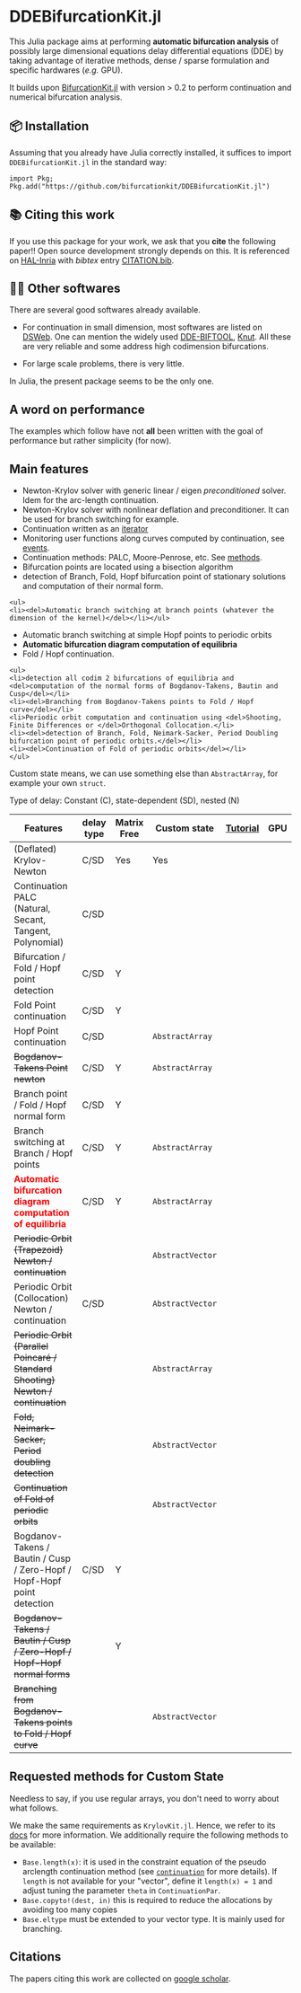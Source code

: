 # DDEBifurcationKit.jl

This Julia package aims at performing **automatic bifurcation analysis** of possibly large dimensional equations delay differential equations (DDE) by taking advantage of iterative methods, dense / sparse formulation and specific hardwares (*e.g.* GPU).

It builds upon [BifurcationKit.jl](https://bifurcationkit.github.io/BifurcationKitDocs.jl) with version > 0.2 to perform continuation and numerical bifurcation analysis.

## 📦 Installation

Assuming that you already have Julia correctly installed, it suffices to import `DDEBifurcationKit.jl` in the standard way:

`import Pkg; Pkg.add("https://github.com/bifurcationkit/DDEBifurcationKit.jl")`

## 📚 Citing this work
If you use this package for your work, we ask that you **cite** the following paper!! Open source development strongly depends on this. It is referenced on [HAL-Inria](https://hal.archives-ouvertes.fr/hal-02902346) with *bibtex* entry [CITATION.bib](https://github.com/bifurcationkit/BifurcationKit.jl/blob/master/CITATION.bib).

## 🧑‍💻 Other softwares

There are several good softwares already available.

- For continuation in small dimension, most softwares are listed on [DSWeb](https://dsweb.siam.org/Software/PID/1956/SearchID/1964/cfs/True/cblcid_96_84/84). One can mention the widely used [DDE-BIFTOOL](https://github.com/DDE-BifTool/DDE-Biftool), [Knut](https://rs1909.github.io/knut/). All these are very reliable and some address high codimension bifurcations.

- For large scale problems, there is very little.

In Julia, the present package seems to be the only one.

## A word on performance

The examples which follow have not **all** been written with the goal of performance but rather simplicity (for now).

## Main features

- Newton-Krylov solver with generic linear / eigen *preconditioned* solver. Idem for the arc-length continuation.
- Newton-Krylov solver with nonlinear deflation and preconditioner. It can be used for branch switching for example.
- Continuation written as an [iterator](https://bifurcationkit.github.io/BifurcationKitDocs.jl/dev/iterator/)
- Monitoring user functions along curves computed by continuation, see [events](https://bifurcationkit.github.io/BifurcationKitDocs.jl/dev/EventCallback/).
- Continuation methods: PALC, Moore-Penrose, etc. See [methods](https://bifurcationkit.github.io/BifurcationKitDocs.jl/stable/IntroContinuation/).
- Bifurcation points are located using a bisection algorithm
- detection of Branch, Fold, Hopf bifurcation point of stationary solutions and computation of their normal form.
```@raw html
<ul> 
<li><del>Automatic branch switching at branch points (whatever the dimension of the kernel)</del></li></ul>
```
- Automatic branch switching at simple Hopf points to periodic orbits
- **Automatic bifurcation diagram computation of equilibria**
- Fold / Hopf continuation.
```@raw html
<ul> 
<li>detection all codim 2 bifurcations of equilibria and <del>computation of the normal forms of Bogdanov-Takens, Bautin and Cusp</del></li>
<li><del>Branching from Bogdanov-Takens points to Fold / Hopf curve</del></li>
<li>Periodic orbit computation and continuation using <del>Shooting, Finite Differences or </del>Orthogonal Collocation.</li>
<li><del>detection of Branch, Fold, Neimark-Sacker, Period Doubling bifurcation point of periodic orbits.</del></li>
<li><del>Continuation of Fold of periodic orbits</del></li>
</ul>
```

Custom state means, we can use something else than `AbstractArray`, for example your own `struct`.

Type of delay: Constant (C), state-dependent (SD), nested (N)

|Features| delay type | Matrix Free|Custom state| [Tutorial](https://bifurcationkit.github.io/BifurcationKitDocs.jl/dev/tutorials/tutorials/) | GPU |
|---|---|---|---|---|---|
| (Deflated) Krylov-Newton| C/SD |  Yes | Yes| | |
| Continuation PALC (Natural, Secant, Tangent, Polynomial) | C/SD| | | | |
| Bifurcation / Fold / Hopf point detection | C/SD | Y|   |  | |
| Fold Point continuation |C/SD | Y |  |  |
| Hopf Point continuation | C/SD |  | `AbstractArray` | | |
| ~~Bogdanov-Takens Point newton~~ | C/SD | Y | `AbstractArray` | | |
| Branch point / Fold / Hopf normal form | C/SD | Y|  | |  | |
| Branch switching at Branch / Hopf points | C/SD | Y | `AbstractArray` |  |  
| <span style="color:red">**Automatic bifurcation diagram computation of equilibria**</span> | C/SD| Y| `AbstractArray` |  | |
| ~~Periodic Orbit (Trapezoid) Newton / continuation~~ | | | `AbstractVector` |  | |
| Periodic Orbit (Collocation) Newton / continuation | C/SD |  | `AbstractVector` |  | |
| ~~Periodic Orbit (Parallel Poincaré / Standard Shooting) Newton / continuation~~ | | | `AbstractArray` |   | |
| ~~Fold, Neimark-Sacker, Period doubling detection~~ | | | `AbstractVector` |   | |
| ~~Continuation of Fold of periodic orbits~~ | | | `AbstractVector` |  |  |
| Bogdanov-Takens / Bautin / Cusp / Zero-Hopf / Hopf-Hopf point detection | C/SD| Y|  |  |
|~~Bogdanov-Takens / Bautin / Cusp / Zero-Hopf / Hopf-Hopf normal forms~~ | | Y|  |  |
| ~~Branching from Bogdanov-Takens points to Fold / Hopf curve~~ |  | |  `AbstractVector` | |  |

## Requested methods for Custom State
Needless to say, if you use regular arrays, you don't need to worry about what follows.

We make the same requirements as `KrylovKit.jl`. Hence, we refer to its [docs](https://jutho.github.io/KrylovKit.jl/stable/#Package-features-and-alternatives-1) for more information. We additionally require the following methods to be available:

- `Base.length(x)`: it is used in the constraint equation of the pseudo arclength continuation method (see [`continuation`](@ref) for more details). If `length` is not available for your "vector", define it `length(x) = 1` and adjust tuning the parameter `theta` in `ContinuationPar`.
- `Base.copyto!(dest, in)` this is required to reduce the allocations by avoiding too many copies
- `Base.eltype` must be extended to your vector type. It is mainly used for branching.

## Citations
The papers citing this work are collected on [google scholar](https://scholar.google.fr/scholar?hl=fr&as_sdt=2005&cites=159498619004863176%2C8662907770106865595&scipsc=&as_ylo=&as_yhi=).